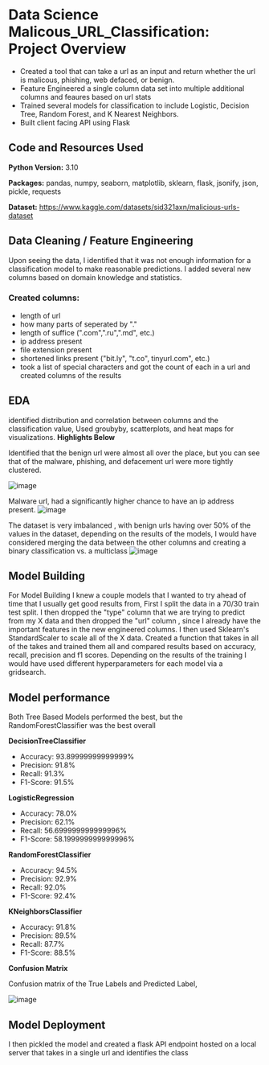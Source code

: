 # Data Science Malicous_URL_Classification: Project Overview
* Created a tool that can take a url as an input and return whether the url is malicous, phishing, web defaced, or benign.
* Feature Engineered a single column data set into multiple additional columns and feaures based on url stats
* Trained several models for classification to include Logistic, Decision Tree, Random Forest, and K Nearest Neighbors.
* Built client facing API using Flask


## Code and Resources Used
**Python Version:** 3.10

**Packages:** pandas, numpy, seaborn, matplotlib, sklearn, flask, jsonify, json, pickle, requests

**Dataset:** https://www.kaggle.com/datasets/sid321axn/malicious-urls-dataset

## Data Cleaning / Feature Engineering
Upon seeing the data, I identified that it was not enough information for a classification model to make reasonable predictions. I added several new columns based on domain knowledge and statistics.
### Created columns:
  * length of url
  * how many parts of seperated by "."
  * length of suffice (".com",".ru",".md", etc.)
  * ip address present
  * file extension present
  * shortened links present ("bit.ly", "t.co", tinyurl.com", etc.)
  * took a list of special characters and got the count of each in a url and created columns of the results


## EDA
identified distribution and correlation between columns and the classification value, Used groubyby, scatterplots, and heat maps for visualizations. **Highlights Below**


Identified that the benign url were almost all over the place, but you can see that of the malware, phishing, and defacement url were more tightly clustered.

![image](https://user-images.githubusercontent.com/130922722/233180094-23da4060-e63a-48b8-8bc2-c0b56aeb1b83.png)

Malware url, had a significantly higher chance to have an ip address present.
![image](https://user-images.githubusercontent.com/130922722/233180596-ecb5fbfb-f594-40de-bfd4-227c984670fe.png)

The dataset is very imbalanced , with benign urls having over 50% of the values in the dataset, depending on the results of the models, I would have considered merging the data between the other columns and creating a binary classification vs. a multiclass
![image](https://user-images.githubusercontent.com/130922722/233180792-0691fe06-e505-4725-b2d0-25f1a2d95164.png)




## Model Building

For Model Building I knew a couple models that I wanted to try ahead of time that I usually get good results from, First I split the data in a 70/30 train test split. I then dropped the "type" column that we are trying to predict from my X data and then dropped the "url" column , since I already have the important features in the new engineered columns.
I then used Sklearn's StandardScaler to scale all of the X data. Created a function that takes in all of the takes and trained them all and compared results based on accuracy, recall, precision and f1 scores. Depending on the results of the training I would have used different hyperparameters for each model via a gridsearch.

## Model performance
Both Tree Based Models performed the best, but the RandomForestClassifier was the best overall

**DecisionTreeClassifier** 
* Accuracy: 93.89999999999999%
* Precision: 91.8%
* Recall: 91.3%
* F1-Score: 91.5%

**LogisticRegression**
* Accuracy: 78.0%
* Precision: 62.1%
* Recall: 56.699999999999996%
* F1-Score: 58.199999999999996%

**RandomForestClassifier**
* Accuracy: 94.5%
* Precision: 92.9%
* Recall: 92.0%
* F1-Score: 92.4%

**KNeighborsClassifier**
* Accuracy: 91.8%
* Precision: 89.5%
* Recall: 87.7%
* F1-Score: 88.5%

**Confusion Matrix**

Confusion matrix of the True Labels and Predicted Label, 

![image](https://user-images.githubusercontent.com/130922722/233184150-5157f293-20d4-4776-9321-bbf3f1783569.png)


## Model Deployment
I then pickled the model and created a flask API endpoint hosted on a local server that takes in a single url and identifies the class

